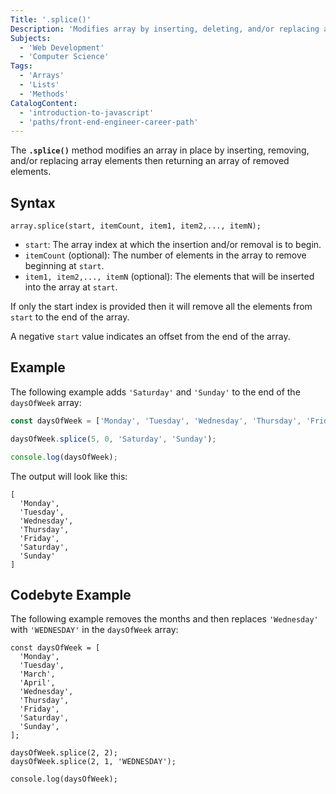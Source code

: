 ```yaml
---
Title: '.splice()'
Description: 'Modifies array by inserting, deleting, and/or replacing array elements then returns an array of deleted elements.'
Subjects:
  - 'Web Development'
  - 'Computer Science'
Tags:
  - 'Arrays'
  - 'Lists'
  - 'Methods'
CatalogContent:
  - 'introduction-to-javascript'
  - 'paths/front-end-engineer-career-path'
---
```


The **`.splice()`** method modifies an array in place by inserting, removing, and/or replacing array elements then returning an array of removed elements.

## Syntax

```pseudo
array.splice(start, itemCount, item1, item2,..., itemN);
```

- `start`: The array index at which the insertion and/or removal is to begin.
- `itemCount` (optional): The number of elements in the array to remove beginning at `start`.
- `item1, item2,..., itemN` (optional): The elements that will be inserted into the array at `start`.

If only the start index is provided then it will remove all the elements from `start` to the end of the array.

A negative `start` value indicates an offset from the end of the array.

## Example

The following example adds `'Saturday'` and `'Sunday'` to the end of the `daysOfWeek` array:

```js
const daysOfWeek = ['Monday', 'Tuesday', 'Wednesday', 'Thursday', 'Friday'];

daysOfWeek.splice(5, 0, 'Saturday', 'Sunday');

console.log(daysOfWeek);
```

The output will look like this:

```shell
[
  'Monday',
  'Tuesday',
  'Wednesday',
  'Thursday',
  'Friday',
  'Saturday',
  'Sunday'
]
```

## Codebyte Example

The following example removes the months and then replaces `'Wednesday'` with `'WEDNESDAY'` in the `daysOfWeek` array:

```codebyte/javascript
const daysOfWeek = [
  'Monday',
  'Tuesday',
  'March',
  'April',
  'Wednesday',
  'Thursday',
  'Friday',
  'Saturday',
  'Sunday',
];

daysOfWeek.splice(2, 2);
daysOfWeek.splice(2, 1, 'WEDNESDAY');

console.log(daysOfWeek);
```
